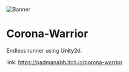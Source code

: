 ![Banner](https://user-images.githubusercontent.com/71133619/124782166-a3ed6d00-df61-11eb-9df4-25b62e3c537e.png)
# Corona-Warrior
Endless runner using Unity2d.

link: https://padmanabh.itch.io/corona-warrior
